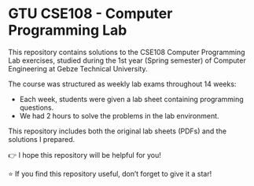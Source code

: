 # GTU CSE108 - Computer Programming Lab

This repository contains solutions to the CSE108 Computer Programming Lab exercises, studied during the 1st year (Spring semester) of Computer Engineering at Gebze Technical University.

The course was structured as weekly lab exams throughout 14 weeks:
- Each week, students were given a lab sheet containing programming questions.
- We had 2 hours to solve the problems in the lab environment.

This repository includes both the original lab sheets (PDFs) and the solutions I prepared.

👉 I hope this repository will be helpful for you!

⭐ If you find this repository useful, don’t forget to give it a star!
